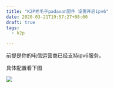 ```yaml
---
title: "K2P老毛子padavan固件 设置开启ipv6"
date: 2020-03-21T19:57:27+08:00
draft: true
tags:
  - k2p

---
```




前提是你的电信运营商已经支持ipv6服务。

具体配置看下图

![](https://img.yaleax.com/Screen-Shot-2020-03-21-19-48-17.png)


